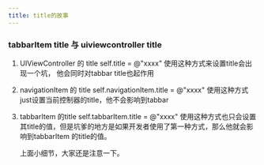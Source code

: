 ```yaml
---
title: title的故事
---
```


### tabbarItem title 与 uiviewcontroller title

1. UIViewController 的 title
	self.title = @"xxxx" 使用这种方式来设置title会出现一个坑，
	他会同时对tabbar title也起作用
2. navigationItem 的 title
	self.navigationItem.title = @"xxxx" 使用这种方式just设置当前控制器的title，他不会影响到tabbar
3. tabbarItem 的title
	self.tabbarItem.title = @"xxxx" 使用这种方式也只会设置其title的值，但是坑爹的地方是如果开发者使用了第一种方式，那么他就会影响到tabbarItem 的title的值。

	上面小细节，大家还是注意一下。
